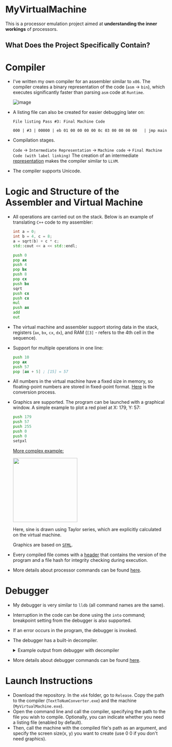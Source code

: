 # MyVirtualMachine
This is a processor emulation project aimed at **understanding the inner workings** of processors.

## What Does the Project Specifically Contain?
# Compiler
  - I've written my own compiler for an assembler similar to `x86`. The compiler creates a binary representation of the code (`asm` -> `bin`), which executes significantly faster than parsing `asm` code at `Runtime`.
    
    ![image](https://github.com/quqveik1/MyVirtualMachine/assets/64206443/90d8bcbc-843e-4e75-8e17-c178fd206064)

  - A listing file can also be created for easier debugging later on:
    ```
    File listing Pass #3: Final Machine Code
  
    000 | #3 | 00000 | eb 01 00 00 00 00 0c 03 00 00 00 00   | jmp main
    ```
  - Compilation stages.

    `Code` -> `Intermediate Representation` -> `Machine code` -> `Final Machine Code (with label linking)`
    The creation of an intermediate [representation](https://github.com/quqveik1/MyVirtualMachine/blob/main/TextToNumConverter/IR/CommandIR.h) makes the compiler similar to `LLVM`.

  - The compiler supports Unicode.

# Logic and Structure of the Assembler and Virtual Machine
  - All operations are carried out on the stack. Below is an example of translating `C++` code to my assembler:
    ```cpp
    int a = 0;
    int b = 4, c = 8;
    a = sqrt(b) + c * c;
    std::cout << a << std::endl;
    ```
    ```asm
    push 0
    pop ax
    push 4
    pop bx
    push 8
    pop cx
    push bx
    sqrt
    push cx
    push cx
    mul
    push ax
    add
    out
    ```
  - The virtual machine and assembler support storing data in the stack, registers (`ax`, `bx`, `cx`, `dx`), and RAM (`[3]` - refers to the 4th cell in the sequence).

  - Support for multiple operations in one line:
    ```asm
    push 10
    pop ax
    push 57
    pop [ax + 5] ; [15] = 57
    ```
  - All numbers in the virtual machine have a fixed size in memory, so floating-point numbers are stored in fixed-point format. [Here](https://github.com/quqveik1/MyVirtualMachine/blob/main/Converter/FloatConvert.h) is the conversion process.

  - Graphics are supported. The program can be launched with a graphical window. A simple example to plot a red pixel at X: 179, Y: 57:
    ```asm
    push 179
    push 57
    push 255
    push 0
    push 0
    setpxl
    ```
    [More complex example:](https://github.com/quqveik1/MyVirtualMachine/blob/main/AsmCode/Sinus.asm)
    
    <img src="https://github.com/quqveik1/MyVirtualMachine/assets/64206443/0ce4ae08-fa9b-4811-8b60-2382b66e5d2c" width="200">
    
    Here, sine is drawn using Taylor series, which are explicitly calculated on the virtual machine.
    
    Graphics are based on [`SFML`](https://www.sfml-dev.org/).
  - Every compiled file comes with a [header](https://github.com/quqveik1/MyVirtualMachine/blob/main/FileHeader/FileHeader.h) that contains the version of the program and a file hash for integrity checking during execution.
  - More details about processor commands can be found [here](https://github.com/quqveik1/MyVirtualMachine/blob/main/Constants/CommandConstants.h).
    
# Debugger
  - My debugger is very similar to `lldb` (all command names are the same).
  - Interruption in the code can be done using the `into` command; breakpoint setting from the debugger is also supported.
  - If an error occurs in the program, the debugger is invoked.
  - The debugger has a built-in decompiler.
     <details>
       <summary>Example output from debugger with decompiler</summary>
       [Details here]
     </details>
  
  - More details about debugger commands can be found [here](https://github.com/quqveik1/MyVirtualMachine/blob/main/InteractiveMode/InteractiveModeConstants.h).


# Launch Instructions
  - Download the repository. In the `x64` folder, go to `Release`. Copy the path to the compiler (`TextToNumConverter.exe`) and the machine (`MyVirtualMachine.exe`).
  - Open the command line and call the compiler, specifying the path to the file you wish to compile. Optionally, you can indicate whether you need a listing file (enabled by default).
  - Then, call the machine with the compiled file's path as an argument, and specify the screen size(x, y) you want to create (use 0 0 if you don't need graphics).

